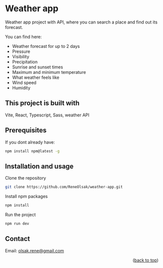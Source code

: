 <a name="readme-top"></a>
# Weather app

Weather app project with API, where you can search a place and find out its forecast.

You can find here:

* Weather forecast for up to 2 days
* Pressure
* Visibility
* Precipitation
* Sunrise and sunset times
* Maximum and minimum temperature
* What weather feels like
* Wind speed
* Humidity

## This project is built with

Vite, React, Typescript, Sass, weather API

## Prerequisites

If you dont already have:
```bash
npm install npm@latest -g
```

## Installation and usage

Clone the repository
```bash
git clone https://github.com/ReneOlsak/weather-app.git
```
Install npm packages
```bash
npm install
```
Run the project
```bash
npm run dev
```

## Contact
Email: olsak.rene@gmail.com

<p align="right">(<a href="#readme-top">back to top</a>)</p>
